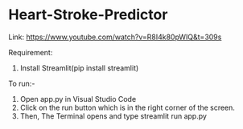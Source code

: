 # Heart-Stroke-Predictor

Link: https://www.youtube.com/watch?v=R8I4k80pWIQ&t=309s

Requirement:
1. Install Streamlit(pip install streamlit)

To run:-
1. Open app.py in Visual Studio Code
2. Click on the run button which is in the right corner of the screen. 
3. Then, The Terminal opens and type 
streamlit run app.py


